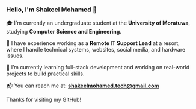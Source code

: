 ### Hello, I'm Shakeel Mohamed 👋

🎓 I'm currently an undergraduate student at the **University of Moratuwa**, studying **Computer Science and Engineering**.

💼 I have experience working as a **Remote IT Support Lead** at a resort, where I handle technical systems, websites, social media, and hardware issues.

🌱 I’m currently learning full-stack development and working on real-world projects to build practical skills.

📬 You can reach me at: **shakeelmohamed.tech@gmail.com**

Thanks for visiting my GitHub!
